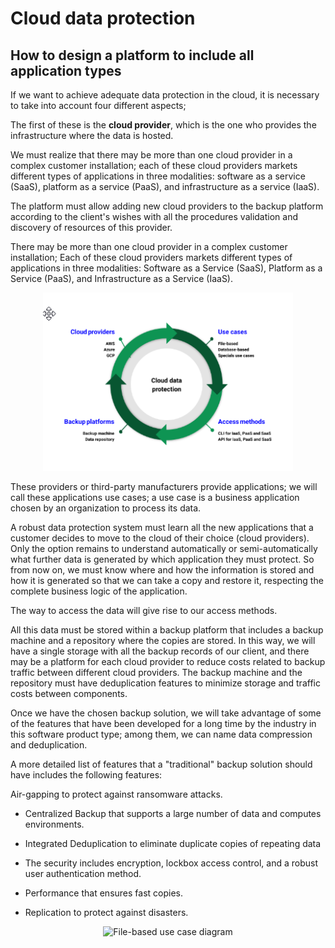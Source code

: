 # Cloud data protection


## How to design a platform to include all application types

If we want to achieve adequate data protection in the cloud, it is necessary to take into account four different aspects; 

The first of these is the **cloud provider**, which is the one who provides the infrastructure where the data is hosted. 

We must realize that there may be more than one cloud provider in a complex customer installation; each of these cloud providers markets different types of applications in three modalities: software as a service (SaaS), platform as a service (PaaS), and infrastructure as a service (IaaS).

The platform must allow adding new cloud providers to the backup platform according to the client's wishes with all the procedures validation and discovery of resources of this provider.

There may be more than one cloud provider in a complex customer installation; Each of these cloud providers markets different types of applications in three modalities: Software as a Service (SaaS), Platform as a Service (PaaS), and Infrastructure as a Service (IaaS). 

<p align="center">
<img src=".img/Platform design guidelines.png" alt="File-based use case diagram" width="400">
</p>

These providers or third-party manufacturers provide applications;  we will call these applications use cases; a use case is a  business application chosen by an organization to process its data. 

A robust data protection system must learn all the new applications that a customer decides to move to the cloud of their choice (cloud providers). Only the option remains to understand automatically or semi-automatically what further data is generated by which application they must protect. So from now on, we must know where and how the information is stored and how it is generated so that we can take a copy and restore it, respecting the complete business logic of the application.

The way to access the data will give rise to our access methods.

All this data must be stored within a backup platform that includes a backup machine and a repository where the copies are stored. In this way, we will have a single storage with all the backup records of our client, and there may be a platform for each cloud provider to reduce costs related to backup traffic between different cloud providers. The backup machine and the repository must have deduplication features to minimize storage and traffic costs between components.

Once we have the chosen backup solution, we will take advantage of some of the features that have been developed for a long time by the industry in this software product type; among them, we can name data compression and deduplication. 

A more detailed list of features that a "traditional" backup solution should have includes the following features:


Air-gapping to protect against ransomware attacks.

- Centralized Backup that supports a large number of data and computes environments.

- Integrated Deduplication to eliminate duplicate copies of repeating data

- The security includes encryption, lockbox access control, and a robust user authentication method.

- Performance that ensures fast copies.

- Replication to protect against disasters.


<p align="center">
<img src=".img/How to solve it.png.png" alt="File-based use case diagram" width="400">
</p>

